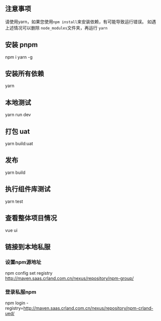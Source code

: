## 注意事项
请使用yarn，如果您使用`npm install`来安装依赖，有可能导致运行错误。
如遇上述情况可以删除 `node_modules`文件夹，再运行 `yarn`
## 安装 pnpm

npm i yarn -g

## 安装所有依赖

yarn

## 本地测试

yarn run dev

## 打包 uat

yarn build:uat

## 发布

yarn build

## 执行组件库测试

yarn  test

## 查看整体项目情况

vue ui


## 链接到本地私服
### 设置npm源地址
<!-- npm config set registry http://10.72.47.10:8081/repository/crland-group/ -->
npm config set registry http://maven.saas.crland.com.cn/nexus/repository/npm-group/

### 登录私服npm
<!-- npm login -registry=http://10.72.47.10:8081/repository/crland/ -->
npm login -registry=http://maven.saas.crland.com.cn/nexus/repository/npm-crland-ued/

